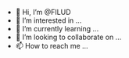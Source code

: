 - 👋 Hi, I’m @FILUD
- 👀 I’m interested in ...
- 🌱 I’m currently learning ...
- 💞️ I’m looking to collaborate on ...
- 📫 How to reach me ...

<!---
FILUD/FILUD is a ✨ special ✨ repository because its `README.md` (this file) appears on your GitHub profile.
You can click the Preview link to take a look at your changes.
--->
